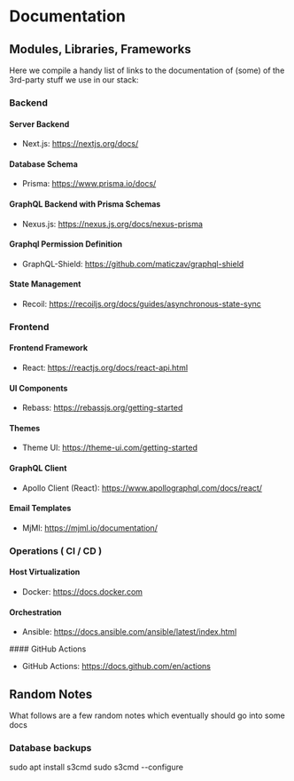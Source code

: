 # Documentation

## Modules, Libraries, Frameworks

Here we compile a handy list of links to the documentation of (some) of the 3rd-party stuff we use in our stack:

### Backend

#### Server Backend

- Next.js: https://nextjs.org/docs/

#### Database Schema

- Prisma: https://www.prisma.io/docs/

#### GraphQL Backend with Prisma Schemas

- Nexus.js: https://nexus.js.org/docs/nexus-prisma

#### Graphql Permission Definition

- GraphQL-Shield: https://github.com/maticzav/graphql-shield

#### State Management

- Recoil: https://recoiljs.org/docs/guides/asynchronous-state-sync

### Frontend

#### Frontend Framework

- React: https://reactjs.org/docs/react-api.html

#### UI Components

- Rebass: https://rebassjs.org/getting-started

#### Themes

- Theme UI: https://theme-ui.com/getting-started

#### GraphQL Client

- Apollo Client (React): https://www.apollographql.com/docs/react/

#### Email Templates

- MjMl: https://mjml.io/documentation/

### Operations ( CI / CD )

#### Host Virtualization

- Docker: https://docs.docker.com

#### Orchestration

- Ansible: https://docs.ansible.com/ansible/latest/index.html

#### GitHub Actions

- GitHub Actions: https://docs.github.com/en/actions

## Random Notes

What follows are a few random notes which eventually should go into some docs

### Database backups

sudo apt install s3cmd
sudo s3cmd --configure
